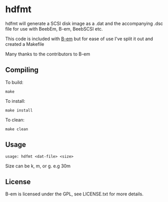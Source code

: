 # hdfmt

hdfmt will generate a SCSI disk image as a .dat and the accompanying .dsc file for use with BeebEm, B-em, BeebSCSI etc.

This code is included with  [B-em](https://github.com/stardot/b-em) but for ease of use I've split it out and created a Makefile 

Many thanks to the contributors to B-em

## Compiling

To build:

    make

To install:

    make install

To clean:

    make clean

## Usage

    usage: hdfmt <dat-file> <size>

Size can be k, m, or g. e.g 30m

## License

B-em is licensed under the GPL, see LICENSE.txt for more details.

